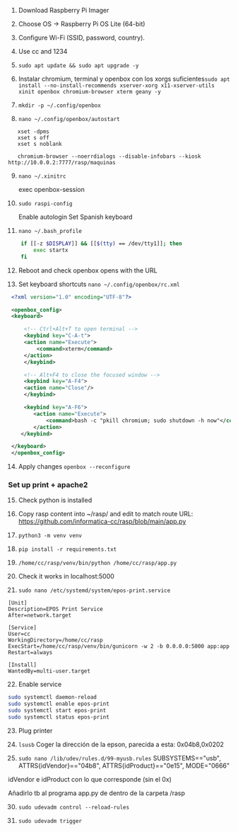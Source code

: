 1. Download Raspberry Pi Imager

2. Choose OS → Raspberry Pi OS Lite (64-bit)

3. Configure Wi-Fi (SSID, password, country).

4. Use cc and 1234

5. `sudo apt update && sudo apt upgrade -y`

6. Instalar chromium, terminal y openbox con los xorgs suficientes`sudo apt install --no-install-recommends xserver-xorg x11-xserver-utils xinit openbox chromium-browser xterm geany -y`

7. `mkdir -p ~/.config/openbox`

8. `nano ~/.config/openbox/autostart`

```nano
   xset -dpms
   xset s off
   xset s noblank

   chromium-browser --noerrdialogs --disable-infobars --kiosk http://10.0.0.2:7777/rasp/maquinas
```

9. `nano ~/.xinitrc`

   exec openbox-session

10. `sudo raspi-config`

    Enable autologin
    Set Spanish keyboard

11. `nano ~/.bash_profile`

```bash
    if [[-z $DISPLAY]] && [[$(tty) == /dev/tty1]]; then
        exec startx
    fi
```

12. Reboot and check openbox opens with the URL

13. Set keyboard shortcuts `nano ~/.config/openbox/rc.xml`

```XML
 <?xml version="1.0" encoding="UTF-8"?>

 <openbox_config>
 <keyboard>

     <!-- Ctrl+Alt+T to open terminal -->
     <keybind key="C-A-t">
     <action name="Execute">
         <command>xterm</command>
     </action>
     </keybind>

     <!-- Alt+F4 to close the focused window -->
     <keybind key="A-F4">
     <action name="Close"/>
     </keybind>

     <keybind key="A-F6">
        <action name="Execute">
            <command>bash -c "pkill chromium; sudo shutdown -h now"</command>
        </action>
    </keybind>

 </keyboard>
 </openbox_config>
```

14. Apply changes `openbox --reconfigure`

### Set up print + apache2

15. Check python is installed

16. Copy rasp content into ~/rasp/ and edit to match route URL: https://github.com/informatica-cc/rasp/blob/main/app.py

17. `python3 -m venv venv`

18. `pip install -r requirements.txt`

19. `/home/cc/rasp/venv/bin/python /home/cc/rasp/app.py`

20. Check it works in localhost:5000

21. `sudo nano /etc/systemd/system/epos-print.service`

```Nano
[Unit]
Description=EPOS Print Service
After=network.target

[Service]
User=cc
WorkingDirectory=/home/cc/rasp
ExecStart=/home/cc/rasp/venv/bin/gunicorn -w 2 -b 0.0.0.0:5000 app:app
Restart=always

[Install]
WantedBy=multi-user.target
```

22. Enable service

```Bash
sudo systemctl daemon-reload
sudo systemctl enable epos-print
sudo systemctl start epos-print
sudo systemctl status epos-print
```

23. Plug printer

24. `lsusb`
    Coger la dirección de la epson, parecida a esta: 0x04b8,0x0202

25. `sudo nano /lib/udev/rules.d/99-myusb.rules`
    SUBSYSTEMS=="usb", ATTRS{idVendor}=="04b8", ATTRS{idProduct}=="0e15", MODE="0666"

idVendor e idProduct con lo que corresponde (sin el 0x)

Añadirlo tb al programa app.py de dentro de la carpeta /rasp

30. `sudo udevadm control --reload-rules`

31. `sudo udevadm trigger`

